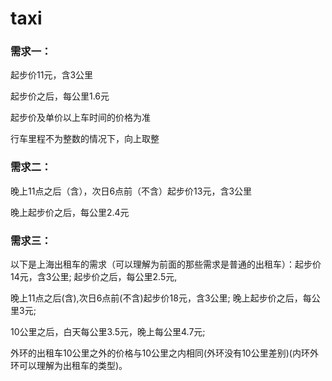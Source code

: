taxi
============

### 需求一：

起步价11元，含3公里

起步价之后，每公里1.6元

起步价及单价以上车时间的价格为准

行车里程不为整数的情况下，向上取整


### 需求二：

晚上11点之后（含），次日6点前（不含）起步价13元，含3公里

晚上起步价之后，每公里2.4元

### 需求三：

以下是上海出租车的需求（可以理解为前面的那些需求是普通的出租车）：起步价14元，含3公里; 起步价之后，每公里2.5元,

晚上11点之后(含),次日6点前(不含)起步价18元，含3公里; 晚上起步价之后，每公里3元;

10公里之后，白天每公里3.5元，晚上每公里4.7元;

外环的出租车10公里之外的价格与10公里之内相同(外环没有10公里差别)(内环外环可以理解为出租车的类型)。